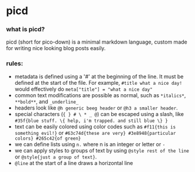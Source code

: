 # picd

### what is picd?
 picd (short for pico-down) is a minimal markdown language, custom made for writing nice looking blog posts easily.

### rules:
- metadata is defined using a '#' at the beginning of the line. It must be defined at the start of the file. For example, `#title what a nice day!` would effectively do `meta["title"] = "what a nice day"`
- common text modifications are possible as normal, such as `*italics*`, `**bold**`, and `_underline_`
- headers look like `@h generic beeg header` or `@h3 a smaller header`.
- special characters (`{ } # \ * _ @`) can be escaped using a slash, like `#35f{blue stuff. \{ help, i'm trapped. and still blue \} }`
- text can be easily colored using color codes such as `#f11{this is something evil!}` or `#63c74d{these are very} #3e8948{particular colors} #265c42{of green}`
- we can define lists using `n.` where n is an integer or letter or `-`
- we can apply styles to groups of text by using `@style rest of the line` or `@style{just a group of text}`.
- `@line` at the start of a line draws a horizontal line
